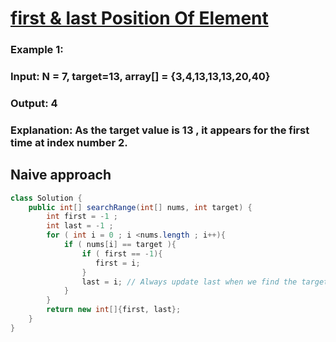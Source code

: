 # [first & last Position Of Element](https://leetcode.com/problems/find-first-and-last-position-of-element-in-sorted-array/) 

### Example 1:
### Input: N = 7, target=13, array[] = {3,4,13,13,13,20,40}
### Output: 4
### Explanation: As the target value is 13 , it appears for the first time at index number 2.

## Naive approach 
```java
class Solution {
    public int[] searchRange(int[] nums, int target) {
        int first = -1 ;
        int last = -1 ;
        for ( int i = 0 ; i <nums.length ; i++){
            if ( nums[i] == target ){
                if ( first == -1){
                   first = i;
                }
                last = i; // Always update last when we find the target
            }
        }
        return new int[]{first, last};
    }
}

```

